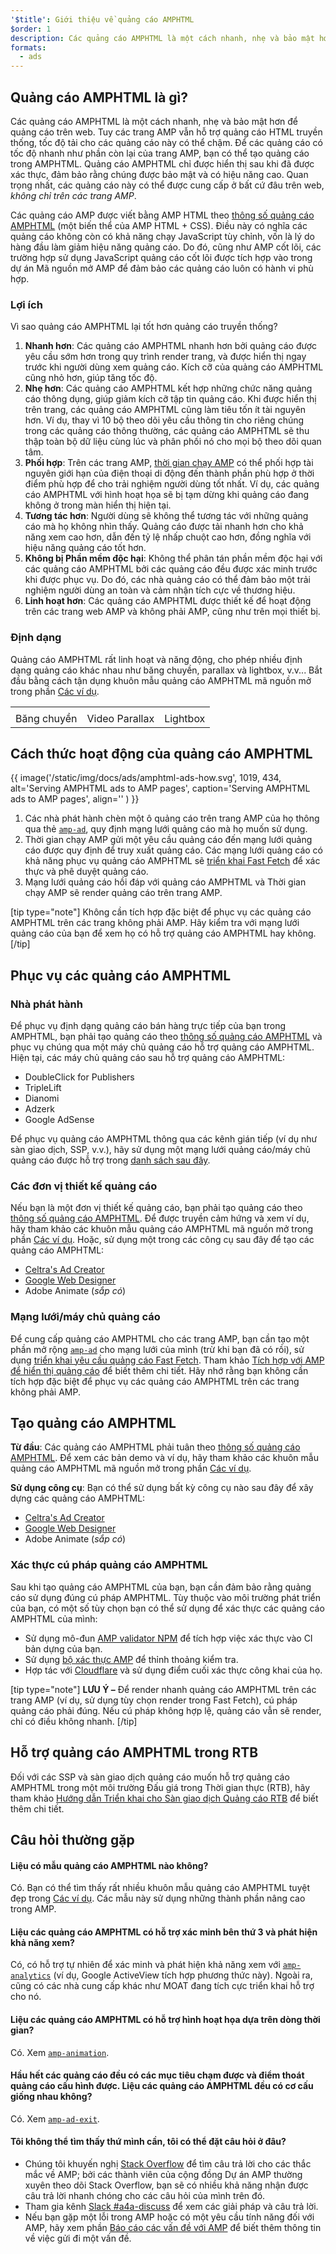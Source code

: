 ```yaml
---
'$title': Giới thiệu về quảng cáo AMPHTML
$order: 1
description: Các quảng cáo AMPHTML là một cách nhanh, nhẹ và bảo mật hơn để quảng cáo trên web. Tuy các trang AMP vẫn hỗ trợ quảng cáo HTML truyền thống, tốc độ tải cho các quảng cáo này có thể chậm.
formats:
  - ads
---
```


## Quảng cáo AMPHTML là gì?

Các quảng cáo AMPHTML là một cách nhanh, nhẹ và bảo mật hơn để quảng cáo trên web. Tuy các trang AMP vẫn hỗ trợ quảng cáo HTML truyền thống, tốc độ tải cho các quảng cáo này có thể chậm. Để các quảng cáo có tốc độ nhanh như phần còn lại của trang AMP, bạn có thể tạo quảng cáo trong AMPHTML. Quảng cáo AMPHTML chỉ được hiển thị sau khi đã được xác thực, đảm bảo rằng chúng được bảo mật và có hiệu năng cao. Quan trọng nhất, các quảng cáo này có thể được cung cấp ở bất cứ đâu trên web, _không chỉ trên các trang AMP_.

Các quảng cáo AMP được viết bằng AMP HTML theo [thông số quảng cáo AMPHTML](a4a_spec.md) (một biến thể của AMP HTML + CSS). Điều này có nghĩa các quảng cáo không còn có khả năng chạy JavaScript tùy chỉnh, vốn là lý do hàng đầu làm giảm hiệu năng quảng cáo. Do đó, cũng như AMP cốt lõi, các trường hợp sử dụng JavaScript quảng cáo cốt lõi được tích hợp vào trong dự án Mã nguồn mở AMP để đảm bảo các quảng cáo luôn có hành vi phù hợp.

### Lợi ích

Vì sao quảng cáo AMPHTML lại tốt hơn quảng cáo truyền thống?

1. **Nhanh hơn**: Các quảng cáo AMPHTML nhanh hơn bởi quảng cáo được yêu cầu sớm hơn trong quy trình render trang, và được hiển thị ngay trước khi người dùng xem quảng cáo. Kích cỡ của quảng cáo AMPHTML cũng nhỏ hơn, giúp tăng tốc độ.
2. **Nhẹ hơn**: Các quảng cáo AMPHTML kết hợp những chức năng quảng cáo thông dụng, giúp giảm kích cỡ tập tin quảng cáo. Khi được hiển thị trên trang, các quảng cáo AMPHTML cũng làm tiêu tốn ít tài nguyên hơn. Ví dụ, thay vì 10 bộ theo dõi yêu cầu thông tin cho riêng chúng trong các quảng cáo thông thường, các quảng cáo AMPHTML sẽ thu thập toàn bộ dữ liệu cùng lúc và phân phối nó cho mọi bộ theo dõi quan tâm.
3. **Phối hợp**: Trên các trang AMP, [thời gian chạy AMP](spec/amphtml.md#amp-runtime) có thể phối hợp tài nguyên giới hạn của điện thoại di động đến thành phần phù hợp ở thời điểm phù hợp để cho trải nghiệm người dùng tốt nhất. Ví dụ, các quảng cáo AMPHTML với hình hoạt họa sẽ bị tạm dừng khi quảng cáo đang không ở trong màn hiển thị hiện tại.
4. **Tương tác hơn**: Người dùng sẽ không thể tương tác với những quảng cáo mà họ không nhìn thấy. Quảng cáo được tải nhanh hơn cho khả năng xem cao hơn, dẫn đến tỷ lệ nhấp chuột cao hơn, đồng nghĩa với hiệu năng quảng cáo tốt hơn.
5. **Không bị Phần mềm độc hại**: Không thể phân tán phần mềm độc hại với các quảng cáo AMPHTML bởi các quảng cáo đều được xác minh trước khi được phục vụ. Do đó, các nhà quảng cáo có thể đảm bảo một trải nghiệm người dùng an toàn và cảm nhận tích cực về thương hiệu.
6. **Linh hoạt hơn**: Các quảng cáo AMPHTML được thiết kế để hoạt động trên các trang web AMP và không phải AMP, cũng như trên mọi thiết bị.

### Định dạng

Quảng cáo AMPHTML rất linh hoạt và năng động, cho phép nhiều định dạng quảng cáo khác nhau như băng chuyền, parallax và lightbox, v.v... Bắt đầu bằng cách tận dụng khuôn mẫu quảng cáo AMPHTML mã nguồn mở trong phần [Các ví dụ](../../../documentation/examples/index.html).

<table class="nocolor">
  <tr>
    <td class="col-thirty"><amp-anim width="410" height="731" layout="responsive" src="/static/img/docs/ads/amp-ad-01-carousel.gif">
    </amp-anim></td>
    <td class="col-thirty"><amp-anim width="410" height="731" layout="responsive" src="/static/img/docs/ads/amp-ad-02-video-parallax.gif">
    </amp-anim></td>
    <td class="col-thirty"><amp-anim width="410" height="731" layout="responsive" src="/static/img/docs/ads/amp-ad-03-lightbox.gif">
    </amp-anim></td>
  </tr>
  <tr>
    <td>Băng chuyền</td>
    <td>Video Parallax</td>
    <td>Lightbox</td>
  </tr>
</table>

## Cách thức hoạt động của quảng cáo AMPHTML

{{ image('/static/img/docs/ads/amphtml-ads-how.svg', 1019, 434, alt='Serving AMPHTML ads to AMP pages', caption='Serving AMPHTML ads to AMP pages', align='' ) }}

1. Các nhà phát hành chèn một ô quảng cáo trên trang AMP của họ thông qua thẻ [`amp-ad`](../../../documentation/components/reference/amp-ad.md), quy định mạng lưới quảng cáo mà họ muốn sử dụng.
2. Thời gian chạy AMP gửi một yêu cầu quảng cáo đến mạng lưới quảng cáo được quy định để truy xuất quảng cáo. Các mạng lưới quảng cáo có khả năng phục vụ quảng cáo AMPHTML sẽ [triển khai Fast Fetch](https://github.com/ampproject/amphtml/blob/main/ads/google/a4a/docs/Network-Impl-Guide.md) để xác thực và phê duyệt quảng cáo.
3. Mạng lưới quảng cáo hồi đáp với quảng cáo AMPHTML và Thời gian chạy AMP sẽ render quảng cáo trên trang AMP.

[tip type="note"] Không cần tích hợp đặc biệt để phục vụ các quảng cáo AMPHTML trên các trang không phải AMP. Hãy kiểm tra với mạng lưới quảng cáo của bạn để xem họ có hỗ trợ quảng cáo AMPHTML hay không. [/tip]

## Phục vụ các quảng cáo AMPHTML

### Nhà phát hành

Để phục vụ định dạng quảng cáo bán hàng trực tiếp của bạn trong AMPHTML, bạn phải tạo quảng cáo theo [thông số quảng cáo AMPHTML](a4a_spec.md) và phục vụ chúng qua một máy chủ quảng cáo hỗ trợ quảng cáo AMPHTML. Hiện tại, các máy chủ quảng cáo sau hỗ trợ quảng cáo AMPHTML:

- DoubleClick for Publishers
- TripleLift
- Dianomi
- Adzerk
- Google AdSense

Để phục vụ quảng cáo AMPHTML thông qua các kênh gián tiếp (ví dụ như sàn giao dịch, SSP, v.v.), hãy sử dụng một mạng lưới quảng cáo/máy chủ quảng cáo được hỗ trợ trong [danh sách sau đây](../../../documentation/guides-and-tutorials/develop/monetization/ads_vendors.md).

### Các đơn vị thiết kế quảng cáo

Nếu bạn là một đơn vị thiết kế quảng cáo, bạn phải tạo quảng cáo theo [thông số quảng cáo AMPHTML](a4a_spec.md). Để được truyền cảm hứng và xem ví dụ, hãy tham khảo các khuôn mẫu quảng cáo AMPHTML mã nguồn mở trong phần [Các ví dụ](../../../documentation/examples/index.html). Hoặc, sử dụng một trong các công cụ sau đây để tạo các quảng cáo AMPHTML:

- [Celtra's Ad Creator](http://www.prnewswire.com/news-releases/celtra-partners-with-the-amp-project-showcases-amp-ad-creation-at-google-io-event-300459514.html)
- [Google Web Designer](https://support.google.com/webdesigner/answer/7529856)
- Adobe Animate (_sắp có_)

### Mạng lưới/máy chủ quảng cáo

Để cung cấp quảng cáo AMPHTML cho các trang AMP, bạn cần tạo một phần mở rộng [`amp-ad`](../../../documentation/components/reference/amp-ad.md) cho mạng lưới của mình (trừ khi bạn đã có rồi), sử dụng [triển khai yêu cầu quảng cáo Fast Fetch](https://github.com/ampproject/amphtml/blob/main/ads/google/a4a/docs/Network-Impl-Guide.md). Tham khảo [Tích hợp với AMP để hiển thị quảng cáo](../../../documentation/guides-and-tutorials/contribute/adnetwork_integration.md) để biết thêm chi tiết. Hãy nhớ rằng bạn không cần tích hợp đặc biệt để phục vụ các quảng cáo AMPHTML trên các trang không phải AMP.

## Tạo quảng cáo AMPHTML

**Từ đầu**: Các quảng cáo AMPHTML phải tuân theo [thông số quảng cáo AMPHTML](a4a_spec.md). Để xem các bản demo và ví dụ, hãy tham khảo các khuôn mẫu quảng cáo AMPHTML mã nguồn mở trong phần [Các ví dụ](../../../documentation/examples/documentation/amp-ad.html).

**Sử dụng công cụ**: Bạn có thể sử dụng bất kỳ công cụ nào sau đây để xây dựng các quảng cáo AMPHTML:

- [Celtra's Ad Creator](http://www.prnewswire.com/news-releases/celtra-partners-with-the-amp-project-showcases-amp-ad-creation-at-google-io-event-300459514.html)
- [Google Web Designer](https://support.google.com/webdesigner/answer/7529856)
- Adobe Animate (_sắp có_)

### Xác thực cú pháp quảng cáo AMPHTML

Sau khi tạo quảng cáo AMPHTML của bạn, bạn cần đảm bảo rằng quảng cáo sử dụng đúng cú pháp AMPHTML. Tùy thuộc vào môi trường phát triển của bạn, có một số tùy chọn bạn có thể sử dụng để xác thực các quảng cáo AMPHTML của mình:

- Sử dụng mô-đun [AMP validator NPM](https://www.npmjs.com/package/amphtml-validator) để tích hợp việc xác thực vào CI bản dựng của bạn.
- Sử dụng [bộ xác thực AMP](https://validator.ampproject.org/) để thỉnh thoảng kiểm tra.
- Hợp tác với [Cloudflare](https://blog.cloudflare.com/amp-validator-api/) và sử dụng điểm cuối xác thực công khai của họ.

[tip type="note"] **LƯU Ý –** Để render nhanh quảng cáo AMPHTML trên các trang AMP (ví dụ, sử dụng tùy chọn render trong Fast Fetch), cú pháp quảng cáo phải đúng. Nếu cú pháp không hợp lệ, quảng cáo vẫn sẽ render, chỉ có điều không nhanh. [/tip]

## Hỗ trợ quảng cáo AMPHTML trong RTB

Đối với các SSP và sàn giao dịch quảng cáo muốn hỗ trợ quảng cáo AMPHTML trong một môi trường Đấu giá trong Thời gian thực (RTB), hãy tham khảo [Hướng dẫn Triển khai cho Sàn giao dịch Quảng cáo RTB](https://github.com/ampproject/amphtml/blob/main/ads/google/a4a/docs/RTBExchangeGuide.md) để biết thêm chi tiết.

## Câu hỏi thường gặp

#### Liệu có mẫu quảng cáo AMPHTML nào không?

Có. Bạn có thể tìm thấy rất nhiều khuôn mẫu quảng cáo AMPHTML tuyệt đẹp trong [Các ví dụ](../../../documentation/examples/documentation/amp-ad.html). Các mẫu này sử dụng những thành phần nâng cao trong AMP.

#### Liệu các quảng cáo AMPHTML có hỗ trợ xác minh bên thứ 3 và phát hiện khả năng xem?

Có, có hỗ trợ tự nhiên để xác minh và phát hiện khả năng xem với [`amp-analytics`](../../../documentation/components/reference/amp-analytics.md) (ví dụ, Google ActiveView tích hợp phương thức này). Ngoài ra, cũng có các nhà cung cấp khác như MOAT đang tích cực triển khai hỗ trợ cho nó.

#### Liệu các quảng cáo AMPHTML có hỗ trợ hình hoạt họa dựa trên dòng thời gian?

Có. Xem [`amp-animation`](../../../documentation/components/reference/amp-animation.md).

#### Hầu hết các quảng cáo đều có các mục tiêu chạm được và điểm thoát quảng cáo cấu hình được. Liệu các quảng cáo AMPHTML đều có cơ cấu giống nhau không?

Có. Xem [`amp-ad-exit`](../../../documentation/components/reference/amp-ad-exit.md).

#### Tôi không thể tìm thấy thứ mình cần, tôi có thể đặt câu hỏi ở đâu?

- Chúng tôi khuyến nghị [Stack Overflow](http://stackoverflow.com/questions/tagged/amp-html) để tìm câu trả lời cho các thắc mắc về AMP; bởi các thành viên của cộng đồng Dự án AMP thường xuyên theo dõi Stack Overflow, bạn sẽ có nhiều khả năng nhận được câu trả lời nhanh chóng cho các câu hỏi của mình trên đó.
- Tham gia kênh [Slack #a4a-discuss](https://docs.google.com/forms/d/e/1FAIpQLSd83J2IZA6cdR6jPwABGsJE8YL4pkypAbKMGgUZZriU7Qu6Tg/viewform?fbzx=4406980310789882877) để xem các giải pháp và câu trả lời.
- Nếu bạn gặp một lỗi trong AMP hoặc có một yêu cầu tính năng đối với AMP, hãy xem phần [Báo cáo các vấn đề với AMP](https://github.com/ampproject/amphtml/blob/main/CONTRIBUTING.md#reporting-issues-with-amp) để biết thêm thông tin về việc gửi đi một vấn đề.

